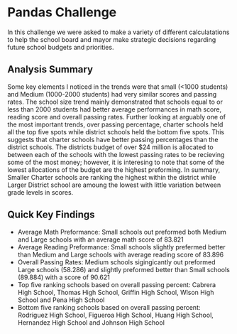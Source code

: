 # Pandas Challenge
In this challenge we were asked to make a variety of different calculatations to help the school board and mayor make strategic decisions regarding future school budgets and priorities.
## Analysis Summary 
Some key elements I noticed in the trends were that small (<1000 students) and Medium (1000-2000 students) had very similar scores and passing rates. The school size trend mainly demonstrated that schools equal to or less than 2000 students had better average performances in math score, reading score and overall passing rates. Further looking at arguably one of the most important trends, over passing percentage, charter schools held all the top five spots while district schools held the bottom five spots. This suggests that charter schools have better passing percentages than the district schools. The districts budget of over $24 million is allocated to between each of the schools with the lowest passing rates to be recieving some of the most money; however, it is interesing to note that some of the lowest allocations of the budget are the highest preforming. In summary, Smaller Charter schools are ranking the highest within the district while Larger District school are amoung the lowest with little variation between grade levels in scores. 
## Quick Key Findings
- Average Math Preformance: Small schools out preformed both Medium and Large schools with an average math score of 83.821
- Average Reading Preformance: Small schools slightly prefermed better than Medium and Large schools with average reading score of 83.896
- Overall Passing Rates: Medium schools sigingicantly out preformed Large schools (58.286) and slightly preformed better than Small schools (89.884) with a score of 90.621
- Top five ranking schools based on overall passing percent: Cabrera High School, Thomas High School, Griffin High School, Wlson  High School and Pena High School
- Bottom five ranking schools based on overall passing percent: Rodriguez High School, Figueroa High School, Huang High School, Hernandez High School and Johnson High School
